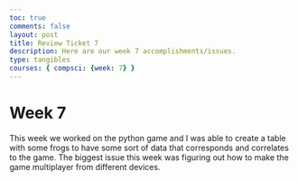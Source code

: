 ```yaml
---
toc: true
comments: false
layout: post
title: Review Ticket 7
description: Here are our week 7 accomplishments/issues.
type: tangibles
courses: { compsci: {week: 7} }
---
```


# Week 7
This week we worked on the python game and I was able to create a table with some frogs to have some sort of data that corresponds and correlates to the game. The biggest issue this week was figuring out how to make the game multiplayer from different devices. 
